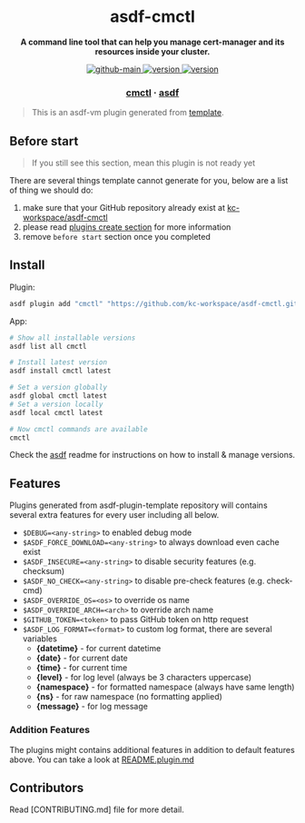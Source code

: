 <h1 align="center">
  asdf-cmctl
</h1>

<!-- Description section -->
<p align="center">
  <strong>A command line tool that can help you manage cert-manager and its resources inside your cluster.</strong>
</p>

<!-- Badges section -->
<p align="center">
  <a href="https://github.com/kc-workspace/asdf-cmctl/actions/workflows/main.yml">
    <img
      alt="github-main"
      src="https://img.shields.io/github/actions/workflow/status/kc-workspace/asdf-cmctl/main.yml?style=flat-square&logo=github">
  </a>
  <a href="https://github.com/kc-workspace/asdf-cmctl/releases">
    <img
      alt="version"
      src="https://img.shields.io/github/v/release/kc-workspace/asdf-cmctl?style=flat-square&logo=github">
  </a>
  <a href="https://github.com/kc-workspace/asdf-cmctl/commits/main">
    <img
      alt="version"
      src="https://img.shields.io/github/last-commit/kc-workspace/asdf-cmctl/main?style=flat-square&logo=github">
  </a>
</p>

<!-- Links section -->
<h3 align="center">
  <a href="https://cert-manager.io">cmctl</a>
  <span> · </span>
  <a href="https://asdf-vm.com">asdf</a>
</h3>

> This is an asdf-vm plugin generated from [template][template-gh].

## Before start

> If you still see this section, mean this plugin is not ready yet

There are several things template cannot generate for you,
below are a list of thing we should do:

1. make sure that your GitHub repository already exist at [kc-workspace/asdf-cmctl][plugin-gh]
2. please read [plugins create section][asdf-create-plugin] for more information
3. remove `before start` section once you completed

## Install

Plugin:

```sh
asdf plugin add "cmctl" "https://github.com/kc-workspace/asdf-cmctl.git"
```

App:

```sh
# Show all installable versions
asdf list all cmctl

# Install latest version
asdf install cmctl latest

# Set a version globally
asdf global cmctl latest
# Set a version locally
asdf local cmctl latest

# Now cmctl commands are available
cmctl
```

Check the [asdf][asdf-link] readme for instructions on
how to install & manage versions.

## Features

Plugins generated from asdf-plugin-template repository will
contains several extra features for every user including all below.

- `$DEBUG=<any-string>` to enabled debug mode
- `$ASDF_FORCE_DOWNLOAD=<any-string>` to always download even cache exist
- `$ASDF_INSECURE=<any-string>` to disable security features (e.g. checksum)
- `$ASDF_NO_CHECK=<any-string>` to disable pre-check features (e.g. check-cmd)
- `$ASDF_OVERRIDE_OS=<os>` to override os name
- `$ASDF_OVERRIDE_ARCH=<arch>` to override arch name
- `$GITHUB_TOKEN=<token>` to pass GitHub token on http request
- `$ASDF_LOG_FORMAT=<format>` to custom log format, there are several variables
  - **{datetime}** - for current datetime
  - **{date}** - for current date
  - **{time}** - for current time
  - **{level}** - for log level (always be 3 characters uppercase)
  - **{namespace}** - for formatted namespace (always have same length)
  - **{ns}** - for raw namespace (no formatting applied)
  - **{message}** - for log message

### Addition Features

The plugins might contains additional features
in addition to default features above.
You can take a look at [README.plugin.md][app-readme]

## Contributors

Read [CONTRIBUTING.md] file for more detail.

<!-- LINKS SECTION -->

[app-readme]: ./README.plugin.md
[plugin-gh]: https://github.com/kc-workspace/asdf-cmctl
[template-gh]: https://github.com/kc-workspace/asdf-plugin-template
[asdf-link]: https://github.com/asdf-vm/asdf
[asdf-create-plugin]: https://asdf-vm.com/plugins/create.html
